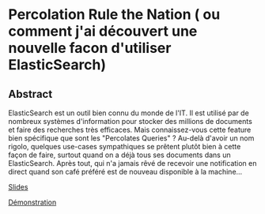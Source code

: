 # Percolation Rule the Nation ( ou comment j'ai découvert une nouvelle facon d'utiliser ElasticSearch)

## Abstract
ElasticSearch est un outil bien connu du monde de l'IT. Il est utilisé par de nombreux systèmes d'information pour stocker des millions de documents et faire des recherches très efficaces.
Mais connaissez-vous cette feature bien spécifique que sont les "Percolates Queries" ?
Au-delà d'avoir un nom rigolo, quelques use-cases sympathiques se prêtent plutôt bien à cette façon de faire, surtout quand on a déjà tous ses documents dans un ElasticSearch.
Après tout, qui n'a jamais rêvé de recevoir une notification en direct quand son café préféré est de nouveau disponible à la machine…

[Slides](https://docs.google.com/presentation/d/1S3U7bm3Uj01-luespw1Sq0EGk5XkP0dBBPE3YhTgG6g)

[Démonstration](https://p1erregaultier.github.io/Percolation-rule-the-nation/demo)
